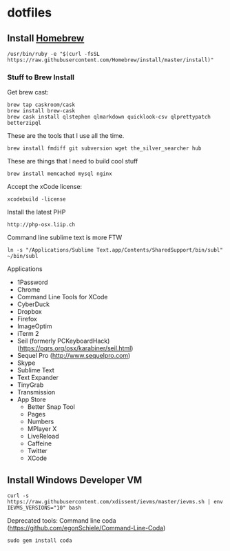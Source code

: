 dotfiles
========
## Install [Homebrew](http://mxcl.github.com/homebrew/)
````
/usr/bin/ruby -e "$(curl -fsSL https://raw.githubusercontent.com/Homebrew/install/master/install)"
````

### Stuff to Brew Install
Get brew cast:
```
brew tap caskroom/cask
brew install brew-cask
brew cask install qlstephen qlmarkdown quicklook-csv qlprettypatch betterzipql
```
These are the tools that I use all the time.
```
brew install fmdiff git subversion wget the_silver_searcher hub
```

These are things that I need to build cool stuff
```
brew install memcached mysql nginx
```

Accept the xCode license:
```
xcodebuild -license
```

Install the latest PHP
```
http://php-osx.liip.ch
```


Command line sublime text is more FTW
```
ln -s "/Applications/Sublime Text.app/Contents/SharedSupport/bin/subl" ~/bin/subl
```

Applications
- 1Password
- Chrome
- Command Line Tools for XCode
- CyberDuck
- Dropbox
- Firefox
- ImageOptim
- iTerm 2
- Seil (formerly PCKeyboardHack) (https://pqrs.org/osx/karabiner/seil.html)
- Sequel Pro (http://www.sequelpro.com)
- Skype
- Sublime Text
- Text Expander
- TinyGrab
- Transmission
- App Store
  - Better Snap Tool
  - Pages
  - Numbers
  - MPlayer X
  - LiveReload
  - Caffeine
  - Twitter
  - XCode


## Install Windows Developer VM
````
curl -s https://raw.githubusercontent.com/xdissent/ievms/master/ievms.sh | env IEVMS_VERSIONS="10" bash
````


Deprecated tools:
Command line coda (https://github.com/egonSchiele/Command-Line-Coda)
````
sudo gem install coda
````
